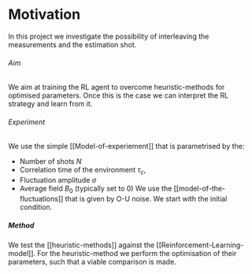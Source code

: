 
# Motivation
In this project we investigate the possibility of interleaving the measurements and the estimation shot. 

###### Aim
We aim at training the RL agent to overcome heuristic-methods for optimised parameters. Once this is the case we can interpret the RL strategy and learn from it. 

###### Experiment
We use the simple [[Model-of-experiement]] that is parametrised by the:
- Number of shots $N$
- Correlation time of the environment $\tau_c$, 
- Fluctuation amplitude $\sigma$ 
- Average field $B_0$ (typically set to 0)
We use the [[model-of-the-fluctuations]] that is given by O-U noise. We start with the initial condition. 

##### Method
We test the [[heuristic-methods]] against the [[Reinforcement-Learning-model]]. For the heuristic-method we perform the optimisation of their parameters, such that a viable comparison is made. 

